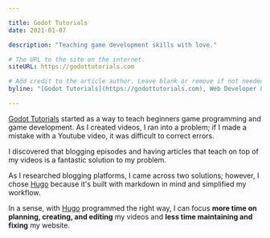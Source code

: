 ```yaml
---

title: Godot Tutorials
date: 2021-01-07

description: "Teaching game development skills with love."

# The URL to the site on the internet.
siteURL: https://godottutorials.com

# Add credit to the article author. Leave blank or remove if not needed/wanted.
byline: "[Godot Tutorials](https://godottutorials.com), Web Developer & Game Programmer"

---
```



[Godot Tutorials](https://godottutorials.com) started as a way to teach beginners game programming and game development.
As I created videos, I ran into a problem; if I made a mistake with a Youtube video, it was difficult to correct errors.

I discovered that blogging episodes and having articles that teach on top of my videos is a fantastic solution to my problem.

As I researched blogging platforms, I came across two solutions; however, I chose [Hugo](https://gohugo.io) because it's built with markdown in mind and simplified my workflow.

In a sense, with [Hugo](https://gohugo.io) programmed the right way, I can focus **more time on planning, creating, and editing**
my videos and **less time maintaining and fixing** my website.